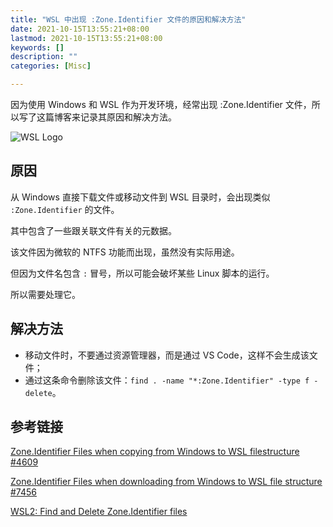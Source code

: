 ```yaml
---
title: "WSL 中出现 :Zone.Identifier 文件的原因和解决方法"
date: 2021-10-15T13:55:21+08:00
lastmod: 2021-10-15T13:55:21+08:00
keywords: []
description: ""
categories: [Misc]

---
```


因为使用 Windows 和 WSL 作为开发环境，经常出现 :Zone.Identifier 文件，所以写了这篇博客来记录其原因和解决方法。

<!--more-->

![WSL Logo](/images/reasons-and-solutions-for-the-zone.identifier-file-appearing-in-wsl/wsl-logo.webp "WSL Logo")

## 原因

从 Windows 直接下载文件或移动文件到 WSL 目录时，会出现类似 `:Zone.Identifier` 的文件。

其中包含了一些跟关联文件有关的元数据。

该文件因为微软的 NTFS 功能而出现，虽然没有实际用途。

但因为文件名包含 `:` 冒号，所以可能会破坏某些 Linux 脚本的运行。

所以需要处理它。

## 解决方法

* 移动文件时，不要通过资源管理器，而是通过 VS Code，这样不会生成该文件；
* 通过这条命令删除该文件：`find . -name "*:Zone.Identifier" -type f -delete`。

## 参考链接

[Zone.Identifier Files when copying from Windows to WSL filestructure #4609](https://github.com/microsoft/WSL/issues/4609 "Zone.Identifier Files when copying from Windows to WSL filestructure #4609")

[Zone.Identifier Files when downloading from Windows to WSL file structure #7456](https://github.com/microsoft/WSL/issues/7456 "Zone.Identifier Files when downloading from Windows to WSL file structure #7456")

[WSL2: Find and Delete Zone.Identifier files](https://cloudbytes.dev/snippets/wsl2-find-and-delete-zoneidentifier-files "WSL2: Find and Delete Zone.Identifier files")